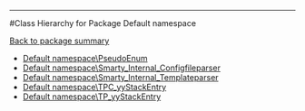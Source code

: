 - - -

#Class Hierarchy for Package Default namespace

<div><a href='https://github.com/JeyDotC/Hirudo-docs/blob/master/Default namespace/'>Back to package summary</a></div>

<ul>
<li><a href="https://github.com/JeyDotC/Hirudo-docs/blob/master/Default namespace/PseudoEnum.md">Default namespace\PseudoEnum</a></li>
<li><a href="https://github.com/JeyDotC/Hirudo-docs/blob/master/Default namespace/Smarty_Internal_Configfileparser.md">Default namespace\Smarty_Internal_Configfileparser</a></li>
<li><a href="https://github.com/JeyDotC/Hirudo-docs/blob/master/Default namespace/Smarty_Internal_Templateparser.md">Default namespace\Smarty_Internal_Templateparser</a></li>
<li><a href="https://github.com/JeyDotC/Hirudo-docs/blob/master/Default namespace/TPC_yyStackEntry.md">Default namespace\TPC_yyStackEntry</a></li>
<li><a href="https://github.com/JeyDotC/Hirudo-docs/blob/master/Default namespace/TP_yyStackEntry.md">Default namespace\TP_yyStackEntry</a></li>
</ul>
